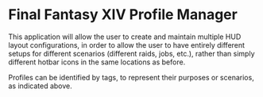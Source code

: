 # Final Fantasy XIV Profile Manager
This application will allow the user to create and maintain multiple HUD layout configurations, in order to allow the user to have entirely different setups for different scenarios (different raids, jobs, etc.), rather than simply different hotbar icons in the same locations as before.

Profiles can be identified by tags, to represent their purposes or scenarios, as indicated above.